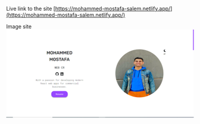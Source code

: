 Live link to the site
[https://mohammed-mostafa-salem.netlify.app/](https://mohammed-mostafa-salem.netlify.app/)

Image site
![Image site](/src/assets/images/img-site.png)
